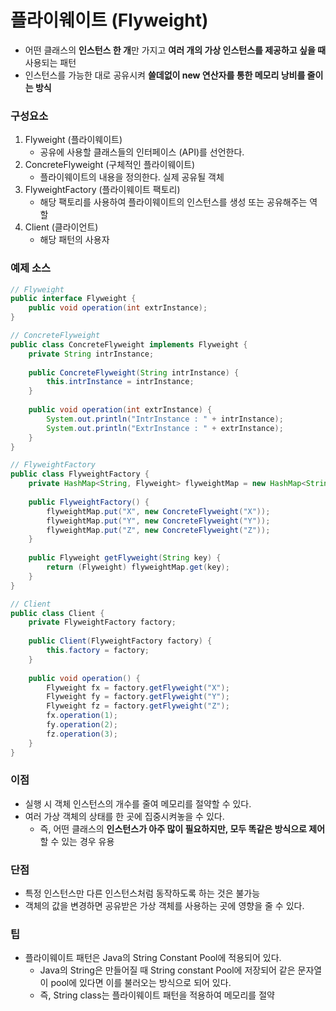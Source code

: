 # 플라이웨이트 (Flyweight)
* 어떤 클래스의 **인스턴스 한 개**만 가지고 **여러 개의 가상 인스턴스를 제공하고 싶을 때** 사용되는 패턴
* 인스턴스를 가능한 대로 공유시켜 **쓸데없이 new 연산자를 통한 메모리 낭비를 줄이는 방식**
### 구성요소
1. Flyweight (플라이웨이트)
	* 공유에 사용할 클래스들의 인터페이스 (API)를 선언한다.
2. ConcreteFlyweight (구체적인 플라이웨이트)
	* 플라이웨이트의 내용을 정의한다. 실제 공유될 객체
3. FlyweightFactory (플라이웨이트 팩토리)
	* 해당 팩토리를 사용하여 플라이웨이트의 인스턴스를 생성 또는 공유해주는 역할
4. Client (클라이언트)
	* 해당 패턴의 사용자
### 예제 소스
```java
// Flyweight
public interface Flyweight {
	public void operation(int extrInstance);
}

// ConcreteFlyweight
public class ConcreteFlyweight implements Flyweight {
	private String intrInstance;
	
	public ConcreteFlyweight(String intrInstance) {
		this.intrInstance = intrInstance;
	}
	
	public void operation(int extrInstance) {
		System.out.println("IntrInstance : " + intrInstance);
		System.out.println("ExtrInstance : " + extrInstance);
	}
}

// FlyweightFactory
public class FlyweightFactory {
	private HashMap<String, Flyweight> flyweightMap = new HashMap<String, Flyweight>();
	
	public FlyweightFactory() {
		flyweightMap.put("X", new ConcreteFlyweight("X"));
		flyweightMap.put("Y", new ConcreteFlyweight("Y"));
		flyweightMap.put("Z", new ConcreteFlyweight("Z"));
	}
	
	public Flyweight getFlyweight(String key) {
		return (Flyweight) flyweightMap.get(key);
	}
}

// Client
public class Client {
	private FlyweightFactory factory;
	
	public Client(FlyweightFactory factory) {
		this.factory = factory;
	}
	
	public void operation() {
		Flyweight fx = factory.getFlyweight("X");
		Flyweight fy = factory.getFlyweight("Y");
		Flyweight fz = factory.getFlyweight("Z");
		fx.operation(1);
		fy.operation(2);
		fz.operation(3);
	}
}
```

### 이점
* 실행 시 객체 인스턴스의 개수를 줄여 메모리를 절약할 수 있다.
* 여러 가상 객체의 상태를 한 곳에 집중시켜놓을 수 있다.
  * 즉, 어떤 클래스의 **인스턴스가 아주 많이 필요하지만, 모두 똑같은 방식으로 제어**할 수 있는 경우 유용
### 단점
* 특정 인스턴스만 다른 인스턴스처럼 동작하도록 하는 것은 불가능
* 객체의 값을 변경하면 공유받은 가상 객체를 사용하는 곳에 영향을 줄 수 있다.
### 팁
* 플라이웨이트 패턴은 Java의 String Constant Pool에 적용되어 있다.
  * Java의 String은 만들어질 때  String constant Pool에 저장되어 같은 문자열이 pool에 있다면 이를 불러오는 방식으로 되어 있다.
  * 즉, String class는 플라이웨이트 패턴을 적용하여 메모리를 절약

